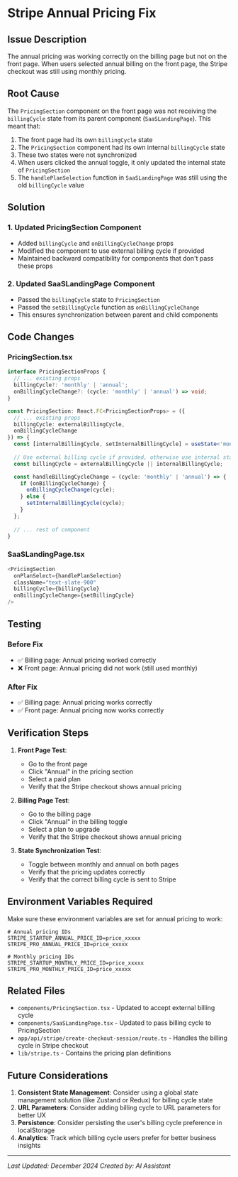 # Stripe Annual Pricing Fix

## Issue Description
The annual pricing was working correctly on the billing page but not on the front page. When users selected annual billing on the front page, the Stripe checkout was still using monthly pricing.

## Root Cause
The `PricingSection` component on the front page was not receiving the `billingCycle` state from its parent component (`SaaSLandingPage`). This meant that:

1. The front page had its own `billingCycle` state
2. The `PricingSection` component had its own internal `billingCycle` state
3. These two states were not synchronized
4. When users clicked the annual toggle, it only updated the internal state of `PricingSection`
5. The `handlePlanSelection` function in `SaaSLandingPage` was still using the old `billingCycle` value

## Solution

### 1. Updated PricingSection Component
- Added `billingCycle` and `onBillingCycleChange` props
- Modified the component to use external billing cycle if provided
- Maintained backward compatibility for components that don't pass these props

### 2. Updated SaaSLandingPage Component
- Passed the `billingCycle` state to `PricingSection`
- Passed the `setBillingCycle` function as `onBillingCycleChange`
- This ensures synchronization between parent and child components

## Code Changes

### PricingSection.tsx
```typescript
interface PricingSectionProps {
  // ... existing props
  billingCycle?: 'monthly' | 'annual';
  onBillingCycleChange?: (cycle: 'monthly' | 'annual') => void;
}

const PricingSection: React.FC<PricingSectionProps> = ({
  // ... existing props
  billingCycle: externalBillingCycle,
  onBillingCycleChange
}) => {
  const [internalBillingCycle, setInternalBillingCycle] = useState<'monthly' | 'annual'>('monthly');
  
  // Use external billing cycle if provided, otherwise use internal state
  const billingCycle = externalBillingCycle || internalBillingCycle;

  const handleBillingCycleChange = (cycle: 'monthly' | 'annual') => {
    if (onBillingCycleChange) {
      onBillingCycleChange(cycle);
    } else {
      setInternalBillingCycle(cycle);
    }
  };
  
  // ... rest of component
}
```

### SaaSLandingPage.tsx
```typescript
<PricingSection
  onPlanSelect={handlePlanSelection}
  className="text-slate-900"
  billingCycle={billingCycle}
  onBillingCycleChange={setBillingCycle}
/>
```

## Testing

### Before Fix
- ✅ Billing page: Annual pricing worked correctly
- ❌ Front page: Annual pricing did not work (still used monthly)

### After Fix
- ✅ Billing page: Annual pricing works correctly
- ✅ Front page: Annual pricing now works correctly

## Verification Steps

1. **Front Page Test**:
   - Go to the front page
   - Click "Annual" in the pricing section
   - Select a paid plan
   - Verify that the Stripe checkout shows annual pricing

2. **Billing Page Test**:
   - Go to the billing page
   - Click "Annual" in the billing toggle
   - Select a plan to upgrade
   - Verify that the Stripe checkout shows annual pricing

3. **State Synchronization Test**:
   - Toggle between monthly and annual on both pages
   - Verify that the pricing updates correctly
   - Verify that the correct billing cycle is sent to Stripe

## Environment Variables Required

Make sure these environment variables are set for annual pricing to work:

```env
# Annual pricing IDs
STRIPE_STARTUP_ANNUAL_PRICE_ID=price_xxxxx
STRIPE_PRO_ANNUAL_PRICE_ID=price_xxxxx

# Monthly pricing IDs
STRIPE_STARTUP_MONTHLY_PRICE_ID=price_xxxxx
STRIPE_PRO_MONTHLY_PRICE_ID=price_xxxxx
```

## Related Files

- `components/PricingSection.tsx` - Updated to accept external billing cycle
- `components/SaaSLandingPage.tsx` - Updated to pass billing cycle to PricingSection
- `app/api/stripe/create-checkout-session/route.ts` - Handles the billing cycle in Stripe checkout
- `lib/stripe.ts` - Contains the pricing plan definitions

## Future Considerations

1. **Consistent State Management**: Consider using a global state management solution (like Zustand or Redux) for billing cycle state
2. **URL Parameters**: Consider adding billing cycle to URL parameters for better UX
3. **Persistence**: Consider persisting the user's billing cycle preference in localStorage
4. **Analytics**: Track which billing cycle users prefer for better business insights

---

*Last Updated: December 2024*
*Created by: AI Assistant*
